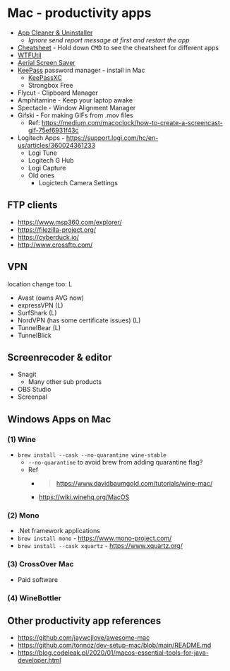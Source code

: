 # Mac - productivity apps

* [App Cleaner & Uninstaller](https://nektony.com/mac-app-cleaner)
  * _Ignore send report message at first and restart the app_
* [Cheatsheet](https://mediaatelier.com/CheatSheet/) - Hold down <kbd>CMD</kbd> to see the cheatsheet for different apps
* [WTFUtil](https://wtfutil.com/)
* [Aerial Screen Saver](https://github.com/JohnCoates/Aerial)
* [KeePass](https://keepass.info/download/p_macosx/index.html) password manager - install in Mac
  * [KeePassXC](https://keepassxc.org/download/#mac)
  * Strongbox Free
* Flycut - Clipboard Manager
* Amphitamine - Keep your laptop awake
* Spectacle - Window Alignment Manager
* Gifski - For making GIFs from .mov files
  * Ref: https://medium.com/macoclock/how-to-create-a-screencast-gif-75ef6931f43c
 * Logitech Apps - https://support.logi.com/hc/en-us/articles/360024361233
   * Logi Tune 
   * Logitech G Hub
   * Logi Capture
   * Old ones
     * Logictech Camera Settings 

## FTP clients

* https://www.msp360.com/explorer/
* https://filezilla-project.org/
* https://cyberduck.io/
* http://www.crossftp.com/

## VPN

location change too: L

* Avast (owns AVG now)
* expressVPN (L)
* SurfShark (L)
* NordVPN (has some certificate issues) (L)
* TunnelBear (L)
* TunnelBlick

## Screenrecoder & editor

* Snagit
  * Many other sub products
* OBS Studio
* Screenpal

## Windows Apps on Mac

### (1) Wine 
* `brew install --cask --no-quarantine wine-stable`
  * `--no-quarantine` to avoid brew from adding quarantine flag?
  * Ref
    * > https://www.davidbaumgold.com/tutorials/wine-mac/
    * https://wiki.winehq.org/MacOS

### (2) Mono
* .Net framework applications
* `brew install mono` - https://www.mono-project.com/
* `brew install --cask xquartz` - https://www.xquartz.org/

### (3) CrossOver Mac
* Paid software

### (4) WineBottler

## Other productivity app references

* https://github.com/jaywcjlove/awesome-mac
* https://github.com/tonnoz/dev-setup-mac/blob/main/README.md
* https://blog.codeleak.pl/2020/01/macos-essential-tools-for-java-developer.html

